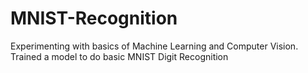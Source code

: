 # MNIST-Recognition
Experimenting with basics of Machine Learning and Computer Vision. Trained a model to do basic MNIST Digit Recognition

